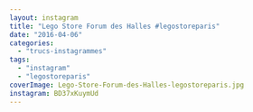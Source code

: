 ```yaml
---
layout: instagram
title: "Lego Store Forum des Halles #legostoreparis"
date: "2016-04-06"
categories: 
  - "trucs-instagrammes"
tags: 
  - "instagram"
  - "legostoreparis"
coverImage: Lego-Store-Forum-des-Halles-legostoreparis.jpg
instagram: BD37xKuymUd
---
```

